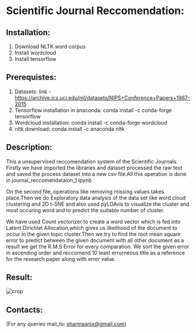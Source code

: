 
#  Scientific Journal Reccomendation:

## Installation: 
1. Download NLTK word corpus
2. Install wordcloud
3. Install tensorflow 

## Prerequistes:
1. Datasets:
link - https://archive.ics.uci.edu/ml/datasets/NIPS+Conference+Papers+1987-2015
2. Tensorflow installation in anaconda:
conda install -c conda-forge tensorflow
3. Wordcloud installation:
conda install -c conda-forge wordcloud 
4. nltk download:
conda install -c anaconda nltk 

##  Description:
This a unsupervised reccomendation system of the Scientific Journals. Firstly we have imported the libraries and dataset processed the raw text and saved the process dataset into a new csv file.All this operation is done in journal_reccomendataion_1.ipynb

On the second file, operations like removing missing values takes place.Then we do Exploratory data analysis of the data set like word cloud clustering and 2D t-SNE and also used pyLDAvis to visualize the cluster and most occuring word and to predict the suitable number of cluster.

We have used  Count vectorizer to create a word vector which is fed into Latent Dirichlet Allocation,which gives us likelihood of the document to occur in the given topic cluster.Then we try to find the root mean square error to predict between the given document with all other document as a result we get the R.M.S Error for every comparation. We sort the given error in ascending order and reccomend 10 least errorneous title as a reference for the research paper along with error value.

## Result:
![crop](https://user-images.githubusercontent.com/35564460/53400116-49c56000-39d5-11e9-8589-7a7ed4ec4b72.png)

## Contacts:
(For any queries mail_to: sharmaanix@gmail.com)
